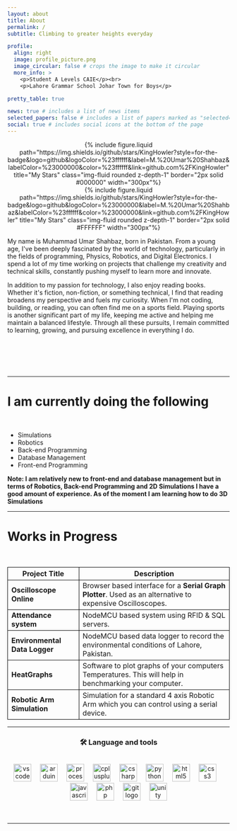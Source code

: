 ```yaml
---
layout: about
title: About
permalink: /
subtitle: Climbing to greater heights everyday

profile:
  align: right
  image: profile_picture.png
  image_circular: false # crops the image to make it circular
  more_info: >
    <p>Student A Levels CAIE</p><br>
    <p>Lahore Grammar School Johar Town for Boys</p>

pretty_table: true

news: true # includes a list of news items
selected_papers: false # includes a list of papers marked as "selected={true}"
social: true # includes social icons at the bottom of the page
---
```


<style>
th, td {
  border:1px solid black;
}
</style>

<div align="center" class="light-items">
{% include figure.liquid path="https://img.shields.io/github/stars/KingHowler?style=for-the-badge&logo=github&logoColor=%23ffffff&label=M.%20Umar%20Shahbaz&labelColor=%23000000&color=%23ffffff&link=github.com%2FKingHowler" title="My Stars" class="img-fluid rounded z-depth-1" border="2px solid #000000" width="300px"%}
</div>
<div align="center" class="dark-items">
{% include figure.liquid path="https://img.shields.io/github/stars/KingHowler?style=for-the-badge&logo=github&logoColor=%23000000&label=M.%20Umar%20Shahbaz&labelColor=%23ffffff&color=%23000000&link=github.com%2FKingHowler" title="My Stars" class="img-fluid rounded z-depth-1" border="2px solid #FFFFFF" width="300px"%}
</div>

My name is Muhammad Umar Shahbaz, born in Pakistan. From a young age, I've been deeply fascinated by the world of technology, particularly in the fields of programming, Physics, Robotics, and Digital Electronics. I spend a lot of my time working on projects that challenge my creativity and technical skills, constantly pushing myself to learn more and innovate.

In addition to my passion for technology, I also enjoy reading books. Whether it's fiction, non-fiction, or something technical, I find that reading broadens my perspective and fuels my curiosity. When I'm not coding, building, or reading, you can often find me on a sports field. Playing sports is another significant part of my life, keeping me active and helping me maintain a balanced lifestyle. Through all these pursuits, I remain committed to learning, growing, and pursuing excellence in everything I do.

<br><br><br><br>

---

<h1>I am currently doing the following</h1>

<br>

- Simulations
- Robotics
- Back-end Programming
- Database Management
- Front-end Programming

**Note: I am relatively new to front-end and database management but in terms of Robotics, Back-end Programming and 2D Simulations I have a good amount of experience. As of the moment I am learning how to do 3D Simulations**

---

<h1 align="left">Works in Progress</h1>

<br>

| Project Title                 | Description                                                                                                |
| ----------------------------- | ---------------------------------------------------------------------------------------------------------- |
| **Oscilloscope Online**       | Browser based interface for a **Serial Graph Plotter**. Used as an alternative to expensive Oscilloscopes. |
| **Attendance system**         | NodeMCU based system using RFID & SQL servers.                                                             |
| **Environmental Data Logger** | NodeMCU based data logger to record the environmental conditions of Lahore, Pakistan.                      |
| **HeatGraphs**                | Software to plot graphs of your computers Temperatures. This will help in benchmarking your computer.      |
| **Robotic Arm Simulation**    | Simulation for a standard 4 axis Robotic Arm which you can control using a serial device.                  |

---

<h3 align="center">🛠 Language and tools</h3>

<br>

<div align="center">
  <img src="https://cdn.jsdelivr.net/gh/devicons/devicon/icons/vscode/vscode-original.svg" height="40" alt="vscode logo"  />
  <img width="12" />
  <img src="https://cdn.jsdelivr.net/gh/devicons/devicon/icons/arduino/arduino-original.svg" height="40" alt="arduino logo"  />
  <img width="12" />
  <img src="https://skillicons.dev/icons?i=processing" height="40" alt="processing logo"  />
  <img width="12" />
  <img src="https://cdn.jsdelivr.net/gh/devicons/devicon/icons/cplusplus/cplusplus-original.svg" height="40" alt="cplusplus logo"  />
  <img width="12" />
  <img src="https://cdn.jsdelivr.net/gh/devicons/devicon/icons/csharp/csharp-original.svg" height="40" alt="csharp logo"  />
  <img width="12" />
  <img src="https://cdn.jsdelivr.net/gh/devicons/devicon/icons/python/python-original.svg" height="40" alt="python logo"  />
  <img width="12" />
  <img src="https://cdn.jsdelivr.net/gh/devicons/devicon/icons/html5/html5-original.svg" height="40" alt="html5 logo"  />
  <img width="12" />
  <img src="https://cdn.jsdelivr.net/gh/devicons/devicon/icons/css3/css3-original.svg" height="40" alt="css3 logo"  />
  <img width="12" />
  <img src="https://cdn.jsdelivr.net/gh/devicons/devicon/icons/javascript/javascript-original.svg" height="40" alt="javascript logo"  />
  <img width="12" />
  <img src="https://cdn.jsdelivr.net/gh/devicons/devicon/icons/php/php-original.svg" height="40" alt="php logo"  />
  <img width="12" />
  <img src="https://cdn.jsdelivr.net/gh/devicons/devicon/icons/git/git-original.svg" height="40" alt="git logo"  />
  <img width="12" />
  <img src="https://cdn.jsdelivr.net/gh/devicons/devicon/icons/unity/unity-original.svg" height="40" alt="unity logo"  />
</div>
<br><br>

---
